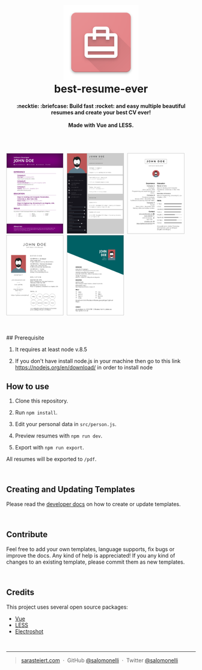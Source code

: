 <h1 align="center">
  <br>
  <a href="https://github.com/salomonelli/best-resume-ever">
  <img src="src/assets/logo.png" alt="Markdownify" width="200"></a>
  <br>
  best-resume-ever
  <br>
</h1>

<h4 align="center">
  :necktie: :briefcase: Build fast :rocket: and easy multiple beautiful resumes and create your best CV ever!
  <br><br>
  Made with Vue and LESS.
</h4>

<br>
<br>

<p align="left">
<img src="src/assets/preview/resume-purple.png" width="150" style="margin-right:5px; border: 1px solid #ccc;" />
<img src="src/assets/preview/resume-material-dark.png" width="150" style="margin-right:5px; border: 1px solid #ccc;" />
<img src="src/assets/preview/resume-left-right.png" width="150" style="margin-right:5px; border: 1px solid #ccc;" />
<img src="src/assets/preview/resume-side-bar.png" width="150" style="margin-right:5px; border: 1px solid #ccc;" />
<img src="src/assets/preview/resume-oblique.png" width="150" style="margin-right:5px; border: 1px solid #ccc;" />
</p>

<br>
<br>
## Prerequisite

1. It requires at least node v.8.5

2. If you don't have install node.js in your machine then go to this link https://nodejs.org/en/download/ in order to install node

## How to use

1. Clone this repository.

2. Run `npm install`.

3. Edit your personal data in `src/person.js`.

4. Preview resumes with `npm run dev`.

5. Export with `npm run export`.

All resumes will be exported to `/pdf`.

<br>


## Creating and Updating Templates

Please read the <a href="DEVELOPER.md">developer docs</a> on how to create or update templates.

<br>


## Contribute

Feel free to add your own templates, language supports, fix bugs or improve the docs. Any kind of help is appreciated! If you any kind of changes to an existing template, please commit them as new templates.

<br>


## Credits

This project uses several open source packages:

* <a href="https://github.com/vuejs/vue" target="_blank">Vue</a>
* <a href="https://github.com/less/less.js" target="_blank">LESS</a>
* <a href="https://github.com/mixu/electroshot" target="_blank">Electroshot</a>

<br>


---

> [sarasteiert.com](https://www.sarasteiert.com) &nbsp;&middot;&nbsp;
> GitHub [@salomonelli](https://github.com/salomonelli) &nbsp;&middot;&nbsp;
> Twitter [@salomonelli](https://twitter.com/salomonelli)

